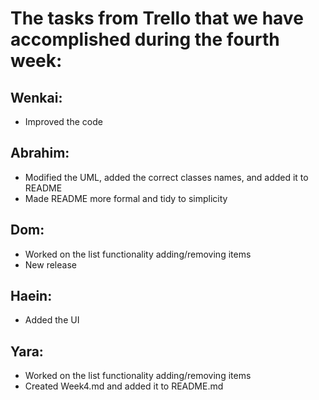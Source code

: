 # The tasks from Trello that we have accomplished during the fourth week:

## Wenkai:
- Improved the code 

## Abrahim:
- Modified the UML, added the correct classes names, and added it to README
- Made README more formal and tidy to simplicity

## Dom:
- Worked on the list functionality adding/removing items
- New release

## Haein: 
- Added the UI

## Yara:
- Worked on the list functionality adding/removing items
- Created Week4.md and added it to README.md
